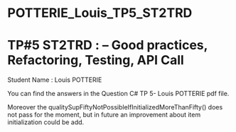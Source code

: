 # POTTERIE_Louis_TP5_ST2TRD

# TP#5 ST2TRD : – Good practices, Refactoring, Testing, API Call

Student Name : Louis POTTERIE

You can find the answers in the Question C# TP 5- Louis POTTERIE pdf file. 


Moreover the qualitySupFiftyNotPossibleIfInitializedMoreThanFifty() does not pass for the moment, but in future an improvement about item initialization could be add. 
